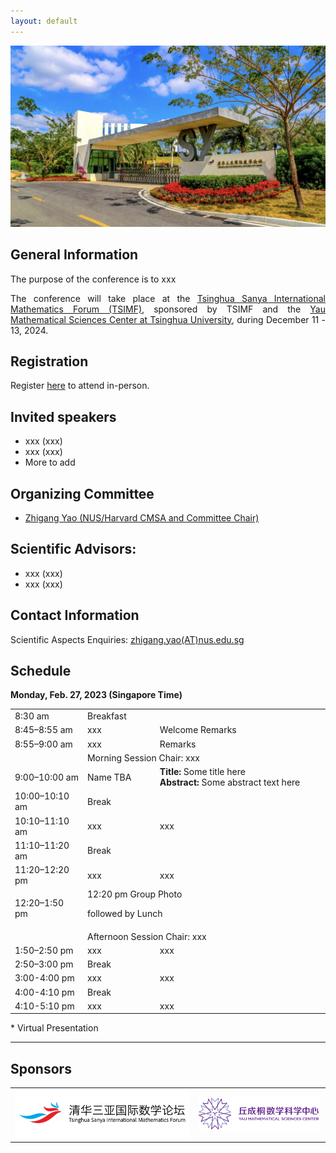 ```yaml
---
layout: default
---
```

![tour](./pic/tour-tsimf.png)

## General Information
 <p style="text-align:justify;">
 The purpose of the conference is to xxx
 </p>


 <p style="text-align:justify;">
The conference will take place at the <a href="http://www.tsimf.cn/">Tsinghua Sanya International Mathematics Forum (TSIMF)</a>, sponsored by TSIMF and the <a href="https://ymsc.tsinghua.edu.cn/en/">Yau Mathematical Sciences Center at Tsinghua University</a>, during December 11 - 13, 2024.
 </p>

## Registration
Register [here](URL-TBA) to attend in-person.
## Invited speakers 
* xxx (xxx)
* xxx (xxx)
* More to add

## Organizing Committee
* [Zhigang Yao (NUS/Harvard CMSA and Committee Chair)](https://zhigang-yao.github.io/)

## Scientific Advisors: 
* xxx (xxx)
* xxx (xxx)
  
## Contact Information
Scientific Aspects Enquiries: <a href="mailto:zhigang.yao@nus.edu.sg">zhigang.yao(AT)nus.edu.sg</a>

## Schedule

<p><strong>Monday, Feb. 27, 2023 (Singapore Time)</strong></p>

<table width="820">
<tbody>
<tr>
<td width="170">8:30 am</td>
<td colspan="2" width="562">Breakfast</td>
</tr>
<tr>
<td width="170">8:45–8:55 am</td>
<td width="180">xxx</td>
<td width="500">Welcome Remarks</td>
</tr>
<tr>
<td width="170">8:55–9:00 am</td>
<td width="180">xxx</td>
<td width="500">Remarks</td>
</tr>
<tr>
<td width="170"></td>
<td colspan="2" width="562">Morning Session Chair: xxx</td>
</tr>
<tr>
<td width="170">9:00–10:00 am</td>
<td width="180">Name TBA</td>
<td width="500"><strong>Title:</strong> Some title here<br>
<strong>Abstract:</strong> Some abstract text here</td>
</tr>
<tr>
<td width="170">10:00–10:10 am</td>
<td colspan="2" width="562">Break</td>
</tr>
<tr>
<td width="170">10:10–11:10 am</td>
<td width="180">xxx</td>
<td width="500">xxx</td>
</tr>
<tr>
<td width="170">11:10–11:20 am</td>
<td colspan="2" width="562">Break</td>
</tr>
<tr>
<td width="170">11:20–12:20 pm</td>
<td width="180">xxx</td>
<td width="500">xxx</td>
</tr>
<tr>
<td width="170"> 12:20–1:50 pm</td>
<td colspan="2" width="562">12:20 pm Group Photo</p>
<p>followed by Lunch</td>
</tr>
<tr>
<td width="170"></td>
<td colspan="2" width="562">Afternoon Session Chair: xxx</td>
</tr>
<tr>
<td width="170">1:50–2:50 pm</td>
<td width="180">xxx</td>
<td width="500">xxx</td>
</tr>
<tr>
<td width="170">2:50–3:00 pm</td>
<td colspan="2" width="562">Break</td>
</tr>
<tr>
<td width="170">3:00-4:00 pm</td>
<td width="180">xxx</td>
<td width="500">xxx</td>
</tr>
<tr>
<td width="170">4:00-4:10 pm</td>
<td colspan="2" width="562">Break</td>
</tr>
<tr>
<td width="170">4:10-5:10 pm</td>
<td width="180">xxx</td>
<td width="500">xxx</td>
</tr>
</tbody>
</table>

<p>* Virtual Presentation</p>
<hr />



## Sponsors
<!-- ![yanqi](./pic/yanqi_small.png)
![ymsc](./pic/yanqi_small.png) -->

<table>
<tr>
<td><img src="./pic/tsimf.png" alt="tsimf_logo"></td>
<td><img src="./pic/YMSC_small.png" alt="ymsc_logo"></td>
</tr>
</table>